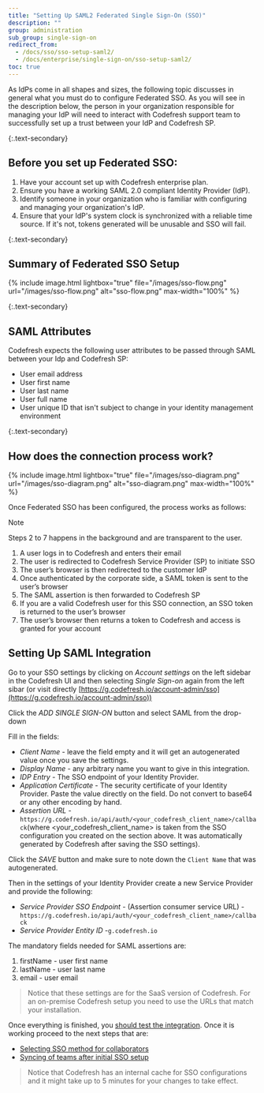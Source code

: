 ```yaml
---
title: "Setting Up SAML2 Federated Single Sign-On (SSO)"
description: ""
group: administration
sub_group: single-sign-on
redirect_from:
  - /docs/sso/sso-setup-saml2/
  - /docs/enterprise/single-sign-on/sso-setup-saml2/
toc: true
---
```


  As IdPs come in all shapes and sizes, the following topic discusses in general what you must do to configure Federated SSO. 
  As you will see in the description below, the person in your organization responsible for managing your IdP will need to interact with Codefresh support team to successfully set up a trust between your IdP and Codefresh SP.

{:.text-secondary}
## Before you set up Federated SSO:
  1. Have your account set up with Codefresh enterprise plan.
  2. Ensure you have a working SAML 2.0 compliant Identity Provider (IdP).
  3. Identify someone in your organization who is familiar with configuring and managing your organization's IdP.
  4. Ensure that your IdP's system clock is synchronized with a reliable time source. If it's not, tokens generated will be unusable and SSO will fail.

{:.text-secondary}
## Summary of Federated SSO Setup

{% include image.html
  lightbox="true"
  file="/images/sso-flow.png"
  url="/images/sso-flow.png"
  alt="sso-flow.png"
  max-width="100%"
%}

{:.text-secondary}
## SAML Attributes

Codefresh expects the following user attributes to be passed through SAML between your Idp and Codefresh SP:
  - User email address
  - User first name
  - User last name
  - User full name
  - User unique ID that isn't subject to change in your identity management environment

{:.text-secondary}
## How does the connection process work?

  {% include image.html
lightbox="true"
file="/images/sso-diagram.png"
url="/images/sso-diagram.png"
alt="sso-diagram.png"
max-width="100%"
  %}

Once Federated SSO has been configured, the process works as follows:

<div class="bd-callout bd-callout-info" markdown="1">
  Note

  Steps 2 to 7 happens in the background and are transparent to the user.
</div>

1. A user logs in to Codefresh and enters their email
2. The user is redirected to Codefresh Service Provider (SP) to initiate SSO
3. The user’s browser is then redirected to the customer IdP
4. Once authenticated by the corporate side, a SAML token is sent to the user’s browser
5. The SAML assertion is then forwarded to Codefresh SP
6. If you are a valid Codefresh user for this SSO connection, an SSO token is returned to the user’s browser
7. The user’s browser then returns a token to Codefresh and access is granted for your account

## Setting Up SAML Integration

Go to your SSO settings by clicking on *Account settings* on the left sidebar in the Codefresh UI and then selecting *Single Sign-on* again from the left sibar (or visit directly [https://g.codefresh.io/account-admin/sso](https://g.codefresh.io/account-admin/sso))

Click the *ADD SINGLE SIGN-ON* button and select SAML from the drop-down

Fill in the fields:

* *Client Name* - leave the field empty and it will get an autogenerated value once you save the settings.
* *Display Name* - any arbitrary name you want to give in this integration.
* *IDP Entry* - The SSO endpoint of your Identity Provider.
* *Application Certificate* - The security certificate of your Identity Provider. Paste the value directly on the field. Do not convert to base64 or any other encoding by hand.
* *Assertion URL* - `https://g.codefresh.io/api/auth/<your_codefresh_client_name>/callback​` (where ​<your_codefresh_client_name>​ is taken from the SSO configuration you created on the section above. It was automatically generated by Codefresh after saving the SSO settings).

Click the *SAVE* button and make sure to note down the `Client Name` that was autogenerated.

Then in the settings of your Identity Provider create a new Service Provider and provide the following:

* *Service Provider SSO Endpoint* - (Assertion consumer service URL) - `https://g.codefresh.io/api/auth/<your_codefresh_client_name>/callback`
* *Service Provider Entity ID* -  ​`g.codefresh.io`

The mandatory fields needed for SAML assertions are:

1. firstName - user first name
1. lastName - user last name
1. email - user email

>Notice that these settings are for the SaaS version of Codefresh. For an on-premise Codefresh setup you need to use the URLs that match your installation.

Once everything is finished, you [should test the integration]({{site.baseurl}}/docs/administration/single-sign-on/sso-setup-oauth2/#testing-your-identity-provider). Once it is working proceed to the next steps that are:

* [Selecting SSO method for collaborators]({{site.baseurl}}/docs/administration/single-sign-on/sso-setup-oauth2/#selecting-sso-method-for-collaborators)
* [Syncing of teams after initial SSO setup]({{site.baseurl}}/docs/administration/single-sign-on/sso-setup-oauth2/#syncing-of-teams-after-initial-sso-setup)

>Notice that Codefresh has an internal cache for SSO configurations and it might take up to 5 minutes for your changes to take effect.


